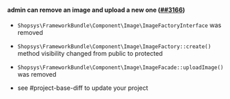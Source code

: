 #### admin can remove an image and upload a new one ([##3166](https://github.com/shopsys/shopsys/pull/366))

-   `Shopsys\FrameworkBundle\Component\Image\ImageFactoryInterface` was removed
-   `Shopsys\FrameworkBundle\Component\Image\ImageFactory::create()` method visibility changed from public to protected
-   `Shopsys\FrameworkBundle\Component\Image\ImageFacade::uploadImage()` was removed

-   see #project-base-diff to update your project
